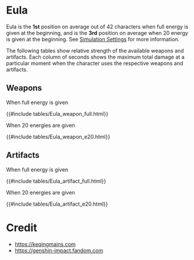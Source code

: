 # Eula

Eula is the **1st** position on average out of 42
characters when full energy is given at the beginning, and is the
**3rd** position on average when 20 energy is given at the
beginning. See [Simulation Settings](./simulation_settings.md) for more
information.

The following tables show relative strength of the available weapons and
artifacts. Each column of seconds shows the maximum total damage at a
particular moment when the character uses the respective weapons and
artifacts.

## Weapons

When full energy is given

{{#include tables/Eula_weapon_full.html}}

When 20 energies are given

{{#include tables/Eula_weapon_e20.html}}

## Artifacts

When full energy is given

{{#include tables/Eula_artifact_full.html}}

When 20 energies are given

{{#include tables/Eula_artifact_e20.html}}

# Credit

- <https://keqingmains.com>
- <https://genshin-impact.fandom.com>
